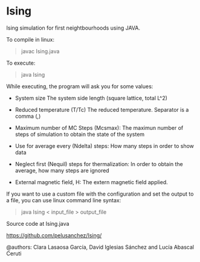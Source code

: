 # Ising
Ising simulation for first neightbourhoods using JAVA.

To compile in linux:
> javac Ising.java

To execute:
> java Ising

While executing, the program will ask you for some values:
* System size
  The system side length (square lattice, total L^2)
  
* Reduced temperature (T/Tc)
  The reduced temperature. Separator is a comma (,)
  
* Maximum number of MC Steps (Mcsmax):
  The maximun number of steps of simulation to obtain the state of the system
  
* Use for average every (Ndelta) steps:
  How many steps in order to show data  
  
* Neglect first (Nequil) steps for thermalization:
  In order to obtain the average, how many steps are ignored

* External magnetic field, H:
  The extern magnetic field applied.

If you want to use a custom file with the configuration and set the output to a file, you can use linux command line syntax:
> java Ising < input_file > output_file

Source code at Ising.java

https://github.com/pelusanchez/Ising/


@authors:  Clara Lasaosa García, David Iglesias Sánchez and Lucía Abascal Ceruti

